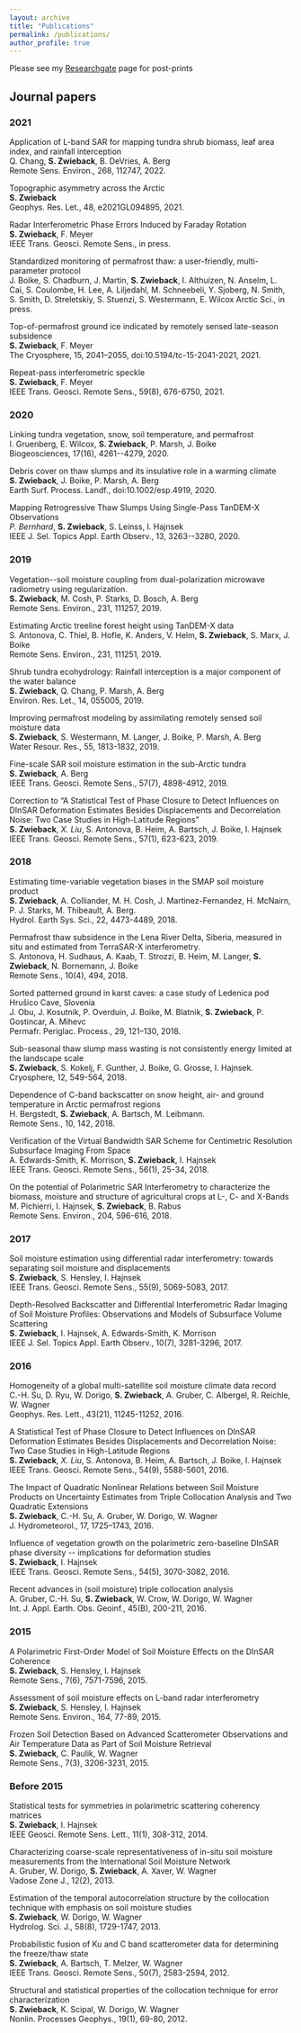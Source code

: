 ```yaml
---
layout: archive
title: "Publications"
permalink: /publications/
author_profile: true
---
```


Please see my [Researchgate](https://www.researchgate.net/profile/Simon_Zwieback) page for post-prints

## Journal papers

### 2021
Application of L-band SAR for mapping tundra shrub biomass, leaf area index, and rainfall interception  
Q. Chang, **S. Zwieback**, B. DeVries, A. Berg  
Remote Sens. Environ., 268, 112747, 2022.

Topographic asymmetry across the Arctic  
**S. Zwieback**  
Geophys. Res. Let., 48, e2021GL094895, 2021.

Radar Interferometric Phase Errors Induced by Faraday Rotation  
**S. Zwieback**, F. Meyer  
IEEE Trans. Geosci. Remote Sens., in press.

Standardized monitoring of permafrost thaw: a user-friendly, multi-parameter protocol  
J. Boike, S. Chadburn, J. Martin, **S. Zwieback**, I. Althuizen, N. Anselm, L. Cai, S. Coulombe, H. Lee, A. Liljedahl, M. Schneebeli, Y. Sjoberg, N. Smith, S. Smith, D. Streletskiy, S. Stuenzi, S. Westermann, E. Wilcox   Arctic Sci., in press.

Top-of-permafrost ground ice indicated by remotely sensed late-season subsidence  
**S. Zwieback**, F. Meyer  
The Cryosphere, 15, 2041–2055, doi:10.5194/tc-15-2041-2021, 2021. 

Repeat-pass interferometric speckle  
**S. Zwieback**, F. Meyer  
IEEE Trans. Geosci. Remote Sens., 59(8), 676-6750, 2021.

### 2020

Linking tundra vegetation, snow, soil temperature, and permafrost  
I. Gruenberg, E. Wilcox, **S. Zwieback**, P. Marsh, J. Boike  
Biogeosciences, 17(16), 4261--4279, 2020.

Debris cover on thaw slumps and its insulative role in a warming climate  
**S. Zwieback**, J. Boike, P. Marsh, A. Berg  
Earth Surf. Process. Landf., doi:10.1002/esp.4919, 2020.

Mapping Retrogressive Thaw Slumps Using Single-Pass TanDEM-X Observations  
*P. Bernhard*, **S. Zwieback**, S. Leinss, I. Hajnsek  
IEEE J. Sel. Topics Appl. Earth Observ., 13, 3263--3280, 2020.

### 2019

Vegetation--soil moisture coupling from dual-polarization microwave radiometry using regularization.  
**S. Zwieback**, M. Cosh, P. Starks, D. Bosch, A. Berg  
Remote Sens. Environ., 231, 111257, 2019.

Estimating Arctic treeline forest height using TanDEM-X data  
S. Antonova, C. Thiel, B. Hofle, K. Anders, V. Helm, **S. Zwieback**, S. Marx, J. Boike  
Remote Sens. Environ., 231, 111251, 2019.

Shrub tundra ecohydrology: Rainfall interception is a major component of the water balance  
**S. Zwieback**, Q. Chang, P. Marsh, A. Berg  
Environ. Res. Let., 14, 055005, 2019.

Improving permafrost modeling by assimilating remotely sensed soil moisture data  
**S. Zwieback**, S. Westermann, M. Langer, J. Boike, P. Marsh, A. Berg  
Water Resour. Res., 55, 1813-1832, 2019.

Fine-scale SAR soil moisture estimation in the sub-Arctic tundra  
**S. Zwieback**, A. Berg  
IEEE Trans. Geosci. Remote Sens., 57(7), 4898-4912, 2019.

Correction to “A Statistical Test of Phase Closure to Detect Influences on DInSAR Deformation Estimates Besides Displacements and Decorrelation Noise: Two Case Studies in High-Latitude Regions”  
**S. Zwieback**, *X. Liu*, S. Antonova, B. Heim, A. Bartsch, J. Boike, I. Hajnsek  
IEEE Trans. Geosci. Remote Sens., 57(1), 623-623, 2019.

### 2018

Estimating time-variable vegetation biases in the SMAP soil moisture product  
**S. Zwieback**, A. Colliander, M. H. Cosh, J. Martinez-Fernandez, H. McNairn, P. J. Starks, M. Thibeault, A. Berg.  
Hydrol. Earth Sys. Sci., 22, 4473-4489, 2018.

Permafrost thaw subsidence in the Lena River Delta, Siberia, measured in situ and estimated from TerraSAR-X interferometry.  
S. Antonova, H. Sudhaus, A. Kaab, T. Strozzi, B. Heim, M. Langer, **S. Zwieback**, N. Bornemann, J. Boike  
Remote Sens., 10(4), 494, 2018. 

Sorted patterned ground in karst caves: a case study of Ledenica pod Hrušico Cave, Slovenia  
J. Obu, J. Kosutnik, P. Overduin, J. Boike, M. Blatnik, **S. Zwieback**, P. Gostincar, A. Mihevc  
Permafr. Periglac. Process., 29, 121–130, 2018.  

Sub-seasonal thaw slump mass wasting is not consistently energy limited at the landscape scale  
**S. Zwieback**, S. Kokelj, F. Gunther, J. Boike, G. Grosse, I. Hajnsek.  
Cryosphere, 12, 549-564, 2018.  

Dependence of C-band backscatter on snow height, air- and ground temperature in Arctic permafrost regions  
H. Bergstedt, **S. Zwieback**, A. Bartsch, M. Leibmann.  
Remote Sens., 10, 142, 2018.  

Verification of the Virtual Bandwidth SAR Scheme for Centimetric Resolution Subsurface Imaging From Space  
A. Edwards-Smith, K. Morrison, **S. Zwieback**, I. Hajnsek  
IEEE Trans. Geosci. Remote Sens., 56(1), 25-34, 2018.

On the potential of Polarimetric SAR Interferometry to characterize the biomass, moisture and structure of agricultural crops at L-, C- and X-Bands  
M. Pichierri, I. Hajnsek, **S. Zwieback**, B. Rabus  
Remote Sens. Environ., 204, 596-616, 2018.

### 2017

Soil moisture estimation using differential radar interferometry: towards separating soil moisture and displacements  
**S. Zwieback**, S. Hensley, I. Hajnsek  
IEEE Trans. Geosci. Remote Sens., 55(9), 5069-5083, 2017.

Depth-Resolved Backscatter and Differential Interferometric Radar Imaging of Soil Moisture Profiles: Observations and Models of Subsurface Volume Scattering  
**S. Zwieback**, I. Hajnsek, A. Edwards-Smith, K. Morrison  
IEEE J. Sel. Topics Appl. Earth Observ., 10(7), 3281-3296, 2017.

### 2016

Homogeneity of a global multi-satellite soil moisture climate data record  
C.-H. Su, D. Ryu, W. Dorigo, **S. Zwieback**, A. Gruber, C. Albergel, R. Reichle, W. Wagner  
Geophys. Res. Lett., 43(21), 11245-11252, 2016.

A Statistical Test of Phase Closure to Detect Influences on DInSAR Deformation Estimates Besides Displacements and Decorrelation Noise: Two Case Studies in High-Latitude Regions  
**S. Zwieback**, *X. Liu*, S. Antonova, B. Heim, A. Bartsch, J. Boike, I. Hajnsek  
IEEE Trans. Geosci. Remote Sens., 54(9), 5588-5601, 2016.

The Impact of Quadratic Nonlinear Relations between Soil Moisture Products on Uncertainty Estimates from Triple Collocation Analysis and Two Quadratic Extensions  
**S. Zwieback**, C.-H. Su, A. Gruber, W. Dorigo, W. Wagner  
J. Hydrometeorol., 17, 1725–1743, 2016.

Influence of vegetation growth on the polarimetric zero-baseline DInSAR phase diversity -- implications for deformation studies  
**S. Zwieback**, I. Hajnsek  
IEEE Trans. Geosci. Remote Sens., 54(5), 3070-3082, 2016.

Recent advances in (soil moisture) triple collocation analysis  
A. Gruber, C.-H. Su, **S. Zwieback**, W. Crow, W. Dorigo, W. Wagner  
Int. J. Appl. Earth. Obs. Geoinf., 45(B), 200-211, 2016.

### 2015

A Polarimetric First-Order Model of Soil Moisture Effects on the DInSAR Coherence  
**S. Zwieback**, S. Hensley, I. Hajnsek  
Remote Sens., 7(6), 7571-7596, 2015.

Assessment of soil moisture effects on L-band radar interferometry  
**S. Zwieback**, S. Hensley, I. Hajnsek  
Remote Sens. Environ., 164, 77-89, 2015.

Frozen Soil Detection Based on Advanced Scatterometer Observations and Air Temperature Data as Part of Soil Moisture Retrieval  
**S. Zwieback**, C. Paulik, W. Wagner  
Remote Sens., 7(3), 3206-3231, 2015.

### Before 2015

Statistical tests for symmetries in polarimetric scattering coherency matrices  
**S. Zwieback**, I. Hajnsek  
IEEE Geosci. Remote Sens. Lett., 11(1), 308-312, 2014.

Characterizing coarse-scale representativeness of in-situ soil moisture measurements from the International Soil Moisture Network  
A. Gruber, W. Dorigo, **S. Zwieback**, A. Xaver, W. Wagner  
Vadose Zone J., 12(2), 2013.

Estimation of the temporal autocorrelation structure by the collocation technique with emphasis on soil moisture studies  
**S. Zwieback**, W. Dorigo, W. Wagner  
Hydrolog. Sci. J., 58(8), 1729-1747, 2013.

Probabilistic fusion of Ku and C band scatterometer data for determining the freeze/thaw state  
**S. Zwieback**, A. Bartsch, T. Melzer, W. Wagner  
IEEE Trans. Geosci. Remote Sens., 50(7), 2583-2594, 2012.

Structural and statistical properties of the collocation technique for error characterization  
**S. Zwieback**, K. Scipal, W. Dorigo, W. Wagner  
Nonlin. Processes Geophys., 19(1), 69-80, 2012.
